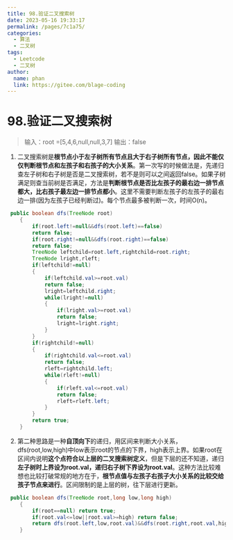 ```yaml
---
title: 98.验证二叉搜索树
date: 2023-05-16 19:33:17
permalink: /pages/7c1a75/
categories:
  - 算法
  - 二叉树
tags:
  - Leetcode
  - 二叉树
author: 
  name: phan
  link: https://gitee.com/blage-coding
---
```

# 98.验证二叉搜索树

> 输入：root =[5,4,6,null,null,3,7]
> 输出：false

1. 二叉搜索树是**根节点小于左子树所有节点且大于右子树所有节点，**因此**不能仅仅判断根节点和左孩子和右孩子的大小关系**。第一次写的时候做法是，先递归查左子树和右子树是否是二叉搜索树，若不是则可以之间返回false。如果子树满足则查当前树是否满足，方法是**判断根节点是否比左孩子的最右边一排节点都大，比右孩子最左边一排节点都小**。这里不需要判断左孩子的左孩子的最右边一排(因为左孩子已经判断过)。每个节点最多被判断一次，时间O(n)。

~~~java
 public boolean dfs(TreeNode root)
    {
        if(root.left!=null&&dfs(root.left)==false)
        return false;
        if(root.right!=null&&dfs(root.right)==false)
        return false;
        TreeNode leftchild=root.left,rightchild=root.right;
        TreeNode lright,rleft;
        if(leftchild!=null)
        {
            if(leftchild.val>=root.val)
            return false;
            lright=leftchild.right;
            while(lright!=null)
            {
                if(lright.val>=root.val)
                return false;
                lright=lright.right;
            }
        }
        if(rightchild!=null)
        {
            if(rightchild.val<=root.val)
            return false;
            rleft=rightchild.left;
            while(rleft!=null)
            {
                if(rleft.val<=root.val)
                return false;
                rleft=rleft.left;
            }
        }
        return true;
    }
~~~

2. 第二种思路是一种**自顶向下**的递归，用区间来判断大小关系，dfs(root,low,high)中low表示root的节点的下界，high表示上界。如果root在区间内说明**这个点符合以上层的二叉搜索树定义**，但是下层的还不知道，递归**左子树时上界设为root.val，递归右子树下界设为root.val**。这种方法比较难想也比较打破常规的地方在于，**根节点值与左孩子右孩子大小关系的比较交给孩子节点来进行**。区间限制的是上层的树，往下层进行更新。

~~~java
 public boolean dfs(TreeNode root,long low,long high)
    {
        if(root==null) return true;
        if(root.val<=low||root.val>=high) return false;
        return dfs(root.left,low,root.val)&&dfs(root.right,root.val,high);
    }
~~~